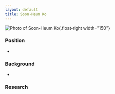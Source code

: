 ```yaml
---
layout: default
title: Soon-Heum Ko
---
```

![Photo of Soon-Heum Ko](sko-photo.jpg){.float-right width="150"}

### Position

-   

### Background

-   

### Research
